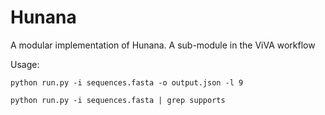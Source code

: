 # Hunana
A modular implementation of Hunana. A sub-module in the ViVA workflow

Usage:

`python run.py -i sequences.fasta -o output.json -l 9`

`python run.py -i sequences.fasta | grep supports`

